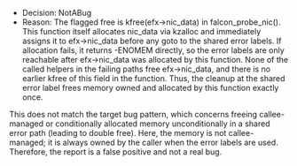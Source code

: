 - Decision: NotABug
- Reason: The flagged free is kfree(efx->nic_data) in falcon_probe_nic(). This function itself allocates nic_data via kzalloc and immediately assigns it to efx->nic_data before any goto to the shared error labels. If allocation fails, it returns -ENOMEM directly, so the error labels are only reachable after efx->nic_data was allocated by this function. None of the called helpers in the failing paths free efx->nic_data, and there is no earlier kfree of this field in the function. Thus, the cleanup at the shared error label frees memory owned and allocated by this function exactly once.

This does not match the target bug pattern, which concerns freeing callee-managed or conditionally allocated memory unconditionally in a shared error path (leading to double free). Here, the memory is not callee-managed; it is always owned by the caller when the error labels are used. Therefore, the report is a false positive and not a real bug.
